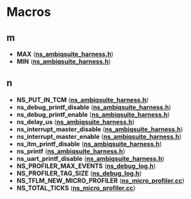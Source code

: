 
# Macros



## m

* **MAX** ([**ns\_ambiqsuite\_harness.h**](ns__ambiqsuite__harness_8h.md))
* **MIN** ([**ns\_ambiqsuite\_harness.h**](ns__ambiqsuite__harness_8h.md))


## n

* **NS\_PUT\_IN\_TCM** ([**ns\_ambiqsuite\_harness.h**](ns__ambiqsuite__harness_8h.md))
* **ns\_debug\_printf\_disable** ([**ns\_ambiqsuite\_harness.h**](ns__ambiqsuite__harness_8h.md))
* **ns\_debug\_printf\_enable** ([**ns\_ambiqsuite\_harness.h**](ns__ambiqsuite__harness_8h.md))
* **ns\_delay\_us** ([**ns\_ambiqsuite\_harness.h**](ns__ambiqsuite__harness_8h.md))
* **ns\_interrupt\_master\_disable** ([**ns\_ambiqsuite\_harness.h**](ns__ambiqsuite__harness_8h.md))
* **ns\_interrupt\_master\_enable** ([**ns\_ambiqsuite\_harness.h**](ns__ambiqsuite__harness_8h.md))
* **ns\_itm\_printf\_disable** ([**ns\_ambiqsuite\_harness.h**](ns__ambiqsuite__harness_8h.md))
* **ns\_printf** ([**ns\_ambiqsuite\_harness.h**](ns__ambiqsuite__harness_8h.md))
* **ns\_uart\_printf\_disable** ([**ns\_ambiqsuite\_harness.h**](ns__ambiqsuite__harness_8h.md))
* **NS\_PROFILER\_MAX\_EVENTS** ([**ns\_debug\_log.h**](ns__debug__log_8h.md))
* **NS\_PROFILER\_TAG\_SIZE** ([**ns\_debug\_log.h**](ns__debug__log_8h.md))
* **NS\_TFLM\_NEW\_MICRO\_PROFILER** ([**ns\_micro\_profiler.cc**](ns__micro__profiler_8cc.md))
* **NS\_TOTAL\_TICKS** ([**ns\_micro\_profiler.cc**](ns__micro__profiler_8cc.md))




